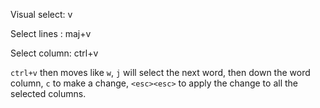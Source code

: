 Visual select:
v

Select lines :
maj+v

Select column:
ctrl+v

`ctrl+v` then moves like `w`, `j` will select the next word, then down the word column, `c` to make a change, `<esc><esc>` to apply the change to all the selected columns.
